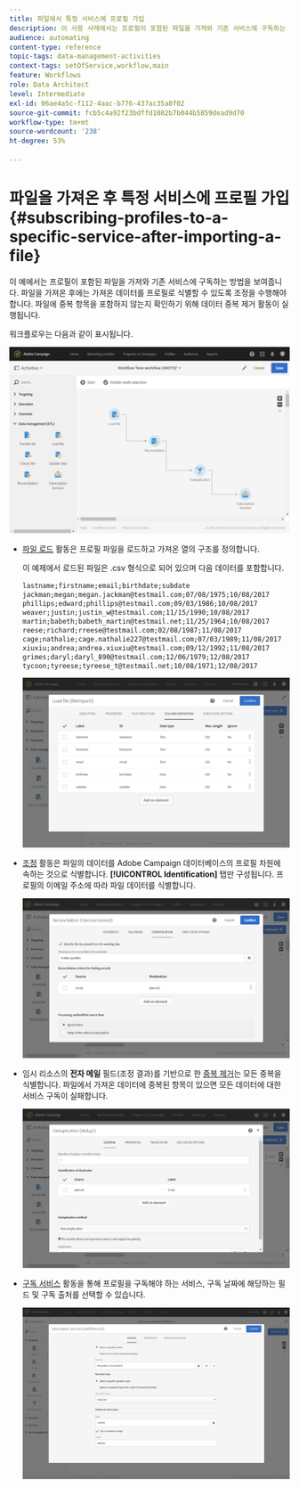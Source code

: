 ```yaml
---
title: 파일에서 특정 서비스에 프로필 가입
description: 이 사용 사례에서는 프로필이 포함된 파일을 가져와 기존 서비스에 구독하는 방법을 보여줍니다.
audience: automating
content-type: reference
topic-tags: data-management-activities
context-tags: setOfService,workflow,main
feature: Workflows
role: Data Architect
level: Intermediate
exl-id: 06ae4a5c-f112-4aac-b776-437ac35a8f02
source-git-commit: fcb5c4a92f23bdffd1082b7b044b5859dead9d70
workflow-type: tm+mt
source-wordcount: '238'
ht-degree: 53%

---
```


# 파일을 가져온 후 특정 서비스에 프로필 가입 {#subscribing-profiles-to-a-specific-service-after-importing-a-file}

이 예에서는 프로필이 포함된 파일을 가져와 기존 서비스에 구독하는 방법을 보여줍니다. 파일을 가져온 후에는 가져온 데이터를 프로필로 식별할 수 있도록 조정을 수행해야 합니다. 파일에 중복 항목을 포함하지 않는지 확인하기 위해 데이터 중복 제거 활동이 실행됩니다.

워크플로우는 다음과 같이 표시됩니다.

![](assets/subscription_activity_example1.png)

* [파일 로드](../../automating/using/load-file.md) 활동은 프로필 파일을 로드하고 가져온 열의 구조를 정의합니다.

  이 예제에서 로드된 파일은 .csv 형식으로 되어 있으며 다음 데이터를 포함합니다.

  ```
  lastname;firstname;email;birthdate;subdate
  jackman;megan;megan.jackman@testmail.com;07/08/1975;10/08/2017
  phillips;edward;phillips@testmail.com;09/03/1986;10/08/2017
  weaver;justin;justin_w@testmail.com;11/15/1990;10/08/2017
  martin;babeth;babeth_martin@testmail.net;11/25/1964;10/08/2017
  reese;richard;rreese@testmail.com;02/08/1987;11/08/2017
  cage;nathalie;cage.nathalie227@testmail.com;07/03/1989;11/08/2017
  xiuxiu;andrea;andrea.xiuxiu@testmail.com;09/12/1992;11/08/2017
  grimes;daryl;daryl_890@testmail.com;12/06/1979;12/08/2017
  tycoon;tyreese;tyreese_t@testmail.net;10/08/1971;12/08/2017
  ```

  ![](assets/subscription_activity_example2.png)

* [조정](../../automating/using/reconciliation.md) 활동은 파일의 데이터를 Adobe Campaign 데이터베이스의 프로필 차원에 속하는 것으로 식별합니다. **[!UICONTROL Identification]** 탭만 구성됩니다. 프로필의 이메일 주소에 따라 파일 데이터를 식별합니다.

  ![](assets/subscription_activity_example3.png)

* 임시 리소스의 **전자 메일** 필드(조정 결과)를 기반으로 한 [중복 제거](../../automating/using/deduplication.md)는 모든 중복을 식별합니다. 파일에서 가져온 데이터에 중복된 항목이 있으면 모든 데이터에 대한 서비스 구독이 실패합니다.

  ![](assets/subscription_activity_example5.png)

* [구독 서비스](../../automating/using/subscription-services.md) 활동을 통해 프로필을 구독해야 하는 서비스, 구독 날짜에 해당하는 필드 및 구독 출처를 선택할 수 있습니다.

  ![](assets/subscription_activity_example4.png)
